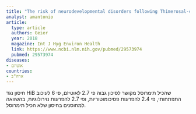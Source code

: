 ```yaml
---
title: "The risk of neurodevelopmental disorders following Thimerosal-containing Hib vaccine in comparison to Thimerosal-free Hib vaccine administered from 1995 to 1999 in the United States"
analyst: amantonio
article:
  type: article
  authors: Geier
  year: 2018
  magazine: Int J Hyg Environ Health
  link: https://www.ncbi.nlm.nih.gov/pubmed/29573974
  pubmed: 29573974
diseases:
- אוטיזם
countries:
- ארה"ב
---
```


חיסון נגד HiB שהכיל תימרוסל מקושר לסיכון גבוה פי 2.7 לאוטיזם, פי 6 לעיכוב התפתחותי, פי 2.4 להפרעות פסיכומוטוריות, ופי 2.7 להפרעות נוירולוגיות, בהשוואה למחוסנים בחיסון שלא הכיל תימרוסל.
